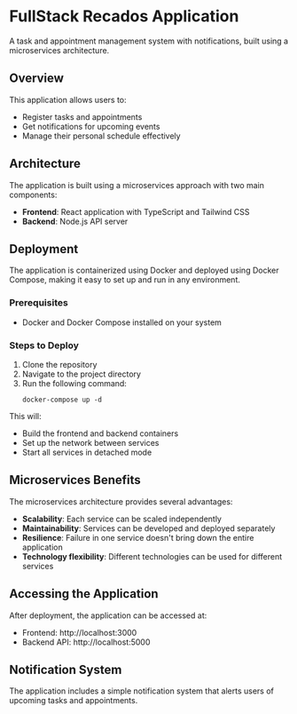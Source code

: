 # FullStack Recados Application

A task and appointment management system with notifications, built using a microservices architecture.

## Overview

This application allows users to:
- Register tasks and appointments
- Get notifications for upcoming events
- Manage their personal schedule effectively

## Architecture

The application is built using a microservices approach with two main components:
- **Frontend**: React application with TypeScript and Tailwind CSS
- **Backend**: Node.js API server

## Deployment

The application is containerized using Docker and deployed using Docker Compose, making it easy to set up and run in any environment.

### Prerequisites

- Docker and Docker Compose installed on your system

### Steps to Deploy

1. Clone the repository
2. Navigate to the project directory
3. Run the following command:
   ```
   docker-compose up -d
   ```

This will:
- Build the frontend and backend containers
- Set up the network between services
- Start all services in detached mode

## Microservices Benefits

The microservices architecture provides several advantages:
- **Scalability**: Each service can be scaled independently
- **Maintainability**: Services can be developed and deployed separately
- **Resilience**: Failure in one service doesn't bring down the entire application
- **Technology flexibility**: Different technologies can be used for different services

## Accessing the Application

After deployment, the application can be accessed at:
- Frontend: http://localhost:3000
- Backend API: http://localhost:5000

## Notification System

The application includes a simple notification system that alerts users of upcoming tasks and appointments.